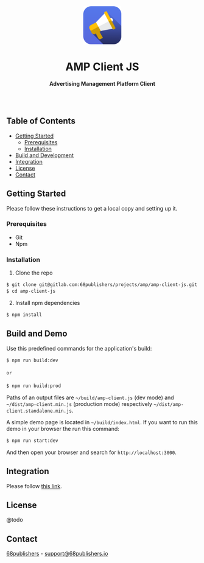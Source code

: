 <div align="center">

  <a href="https://www.npmjs.com/package/amp-client">
    <img src="docs/images/logo.png" alt="Logo" title="AMP" width="100">
  </a>

  <h1>AMP Client JS</h1>

  <p>
    <strong>Advertising Management Platform Client</strong>
  </p>
  <br>
  <br>
</div>

## Table of Contents

* [Getting Started](#getting-started)
  * [Prerequisites](#prerequisites)
  * [Installation](#installation)
* [Build and Development](#build-and-demo)
* [Integration](#integration)
* [License](#license)
* [Contact](#contact)

## Getting Started

Please follow these instructions to get a local copy and setting up it.

### Prerequisites

* Git
* Npm

### Installation

1. Clone the repo

```sh
$ git clone git@gitlab.com:68publishers/projects/amp/amp-client-js.git
$ cd amp-client-js
```

2. Install npm dependencies

```sh
$ npm install
```

## Build and Demo

Use this predefined commands for the application's build:

```sh
$ npm run build:dev

or

$ npm run build:prod
```

Paths of an output files are `~/build/amp-client.js` (dev mode) and `~/dist/amp-client.min.js` (production mode) respectively `~/dist/amp-client.standalone.min.js`.

A simple demo page is located in `~/build/index.html`. If you want to run this demo in your browser the run this command:

```sh
$ npm run start:dev
```

And then open your browser and search for `http://localhost:3000`.

## Integration

Please follow [this link](docs/integration.md).

## License

@todo

## Contact

[68publishers](https://www.68publishers.io) - support@68publishers.io
